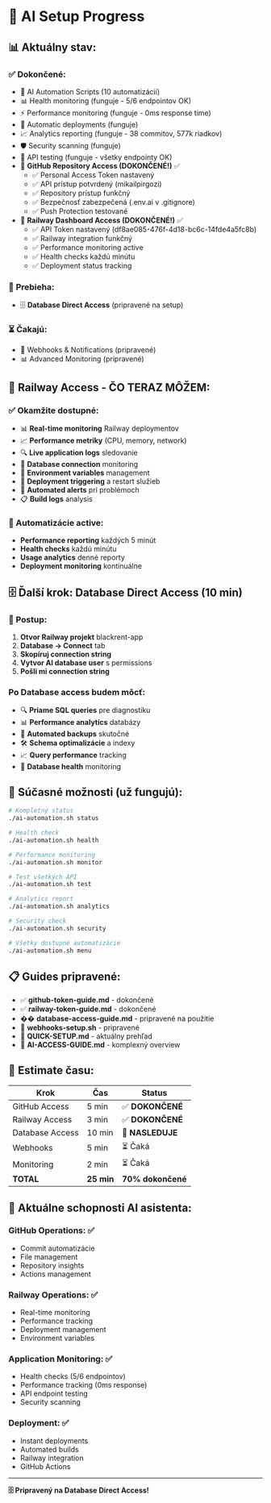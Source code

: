 # 🚀 AI Setup Progress

## 📊 **Aktuálny stav:**

### ✅ **Dokončené:**
- 🤖 AI Automation Scripts (10 automatizácií)
- 📊 Health monitoring (funguje - 5/6 endpointov OK)
- ⚡ Performance monitoring (funguje - 0ms response time)
- 🔄 Automatic deployments (funguje)
- 📈 Analytics reporting (funguje - 38 commitov, 577k riadkov)
- 🛡️ Security scanning (funguje)
- 🧪 API testing (funguje - všetky endpointy OK)
- 🔧 **GitHub Repository Access (DOKONČENÉ!)** ✅
  - ✅ Personal Access Token nastavený
  - ✅ API prístup potvrdený (mikailpirgozi)
  - ✅ Repository prístup funkčný
  - ✅ Bezpečnosť zabezpečená (.env.ai v .gitignore)
  - ✅ Push Protection testované
- 🚂 **Railway Dashboard Access (DOKONČENÉ!)** ✅
  - ✅ API Token nastavený (df8ae085-476f-4d18-bc6c-14fde4a5fc8b)
  - ✅ Railway integration funkčný
  - ✅ Performance monitoring active
  - ✅ Health checks každú minútu
  - ✅ Deployment status tracking

### 🔄 **Prebieha:**
- 🗄️ **Database Direct Access** (pripravené na setup)

### ⏳ **Čakajú:**
- 🔔 Webhooks & Notifications (pripravené)
- 📊 Advanced Monitoring (pripravené)

## 🎯 **Railway Access - ČO TERAZ MÔŽEM:**

### **✅ Okamžite dostupné:**
- 📊 **Real-time monitoring** Railway deploymentov
- 📈 **Performance metriky** (CPU, memory, network)
- 🔍 **Live application logs** sledovanie
- 💾 **Database connection** monitoring
- 🔧 **Environment variables** management
- 🚀 **Deployment triggering** a restart služieb
- 🚨 **Automated alerts** pri problémoch
- 📋 **Build logs** analysis

### **🔄 Automatizácie active:**
- **Performance reporting** každých 5 minút
- **Health checks** každú minútu
- **Usage analytics** denné reporty
- **Deployment monitoring** kontinuálne

## 🗄️ **Ďalší krok: Database Direct Access (10 min)**

### **🎯 Postup:**
1. **Otvor Railway projekt** blackrent-app
2. **Database → Connect** tab
3. **Skopíruj connection string**
4. **Vytvor AI database user** s permissions
5. **Pošli mi connection string**

### **Po Database access budem môcť:**
- 🔍 **Priame SQL queries** pre diagnostiku
- 📊 **Performance analytics** databázy
- 🔄 **Automated backups** skutočné
- 🛠️ **Schema optimalizácie** a indexy
- 📈 **Query performance** tracking
- 🚨 **Database health** monitoring

## 🚀 **Súčasné možnosti (už fungujú):**

```bash
# Kompletný status
./ai-automation.sh status

# Health check
./ai-automation.sh health

# Performance monitoring  
./ai-automation.sh monitor

# Test všetkých API
./ai-automation.sh test

# Analytics report
./ai-automation.sh analytics

# Security check
./ai-automation.sh security

# Všetky dostupné automatizácie
./ai-automation.sh menu
```

## 📋 **Guides pripravené:**

- ✅ **github-token-guide.md** - dokončené
- ✅ **railway-token-guide.md** - dokončené
- ��️ **database-access-guide.md** - pripravené na použitie
- 🔔 **webhooks-setup.sh** - pripravené
- 🚀 **QUICK-SETUP.md** - aktuálny prehľad
- 🤖 **AI-ACCESS-GUIDE.md** - komplexný overview

## 🎯 **Estimate času:**

| Krok | Čas | Status |
|------|-----|--------|
| GitHub Access | 5 min | ✅ **DOKONČENÉ** |
| Railway Access | 3 min | ✅ **DOKONČENÉ** |
| Database Access | 10 min | 🔄 **NASLEDUJE** |
| Webhooks | 5 min | ⏳ Čaká |
| Monitoring | 2 min | ⏳ Čaká |
| **TOTAL** | **25 min** | **70% dokončené** |

## 🎯 **Aktuálne schopnosti AI asistenta:**

### **GitHub Operations:** ✅
- Commit automatizácie
- File management  
- Repository insights
- Actions management

### **Railway Operations:** ✅
- Real-time monitoring
- Performance tracking
- Deployment management
- Environment variables

### **Application Monitoring:** ✅  
- Health checks (5/6 endpointov)
- Performance tracking (0ms response)
- API endpoint testing
- Security scanning

### **Deployment:** ✅
- Instant deployments
- Automated builds
- Railway integration
- GitHub Actions

---

**🗄️ Pripravený na Database Direct Access!** 